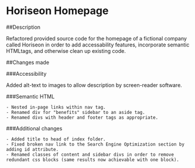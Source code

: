 # Horiseon Homepage

##Description

Refactored provided source code for the homepage of a fictional company 
called Horiseon in order to add accessability features, incorporate semantic
HTMLtags, and otherwise clean up existing code.

##Changes made

###Accessibility

Added alt-text to images to allow description by screen-reader software.

###Semantic HTML

    - Nested in-page links within nav tag.
    - Renamed div for "benefits" sidebar to an aside tag.
    - Renamed divs with header and footer tags as appropriate.

###Additional changes

    - Added title to head of index folder.
    - Fixed broken nav link to the Search Engine Optimization section by adding id attribute.
    - Renamed classes of content and sidebar divs in order to remove redundant css blocks (same results now achievable with one block).
